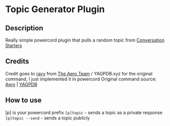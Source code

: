 # Topic Generator Plugin

## Description
Really simple powercord plugin that pulls a random topic from [Conversation Starters](https://www.conversationstarters.com/random.php)

## Credits
Credit goes to [ravy](https://ravy.xyz) from [The Aero Team](https://aero.bot) / YAGPDB.xyz for the original command, I just implemented it in powercord
Original command source: [Aero](https://ravy.dev/aero/aero/-/blob/master/src/commands/Fun/topic.js) | [YAGPDB](https://github.com/jonas747/yagpdb/blob/master/stdcommands/topic/topic.go)

## How to use
[p] is your powercord prefix
`[p]topic` - sends a topic as a private response
`[p]topic --send` - sends a topic publicly
